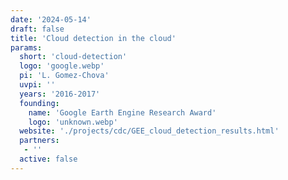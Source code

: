 ```yaml
---
date: '2024-05-14'
draft: false
title: 'Cloud detection in the cloud'
params:
  short: 'cloud-detection'
  logo: 'google.webp'
  pi: 'L. Gomez-Chova'
  uvpi: ''
  years: '2016-2017'
  founding: 
    name: 'Google Earth Engine Research Award'
    logo: 'unknown.webp'
  website: './projects/cdc/GEE_cloud_detection_results.html'
  partners: 
   - '' 
  active: false
---
```

